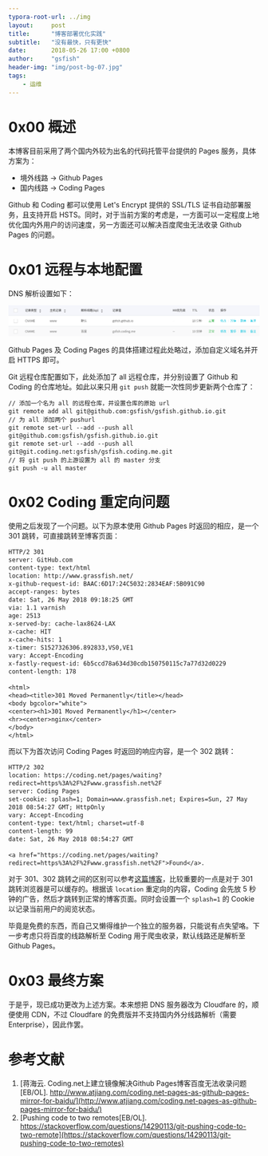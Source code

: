 ```yaml
---
typora-root-url: ../img
layout:     post
title:      "博客部署优化实践"
subtitle:   "没有最快，只有更快"
date:       2018-05-26 17:00 +0800
author:     "gsfish"
header-img: "img/post-bg-07.jpg"
tags:
    - 运维
---
```



# 0x00 概述

本博客目前采用了两个国内外较为出名的代码托管平台提供的 Pages 服务，具体方案为：

* 境外线路 -> Github Pages
* 国内线路 -> Coding Pages

Github 和 Coding 都可以使用 Let's Encrypt 提供的 SSL/TLS 证书自动部署服务，且支持开启 HSTS。同时，对于当前方案的考虑是，一方面可以一定程度上地优化国内外用户的访问速度，另一方面还可以解决百度爬虫无法收录 Github Pages 的问题。


# 0x01 远程与本地配置

DNS 解析设置如下：

![01.png](/img/blog-deploy-optimize/01.png)

Github Pages 及 Coding Pages 的具体搭建过程此处略过，添加自定义域名并开启 HTTPS 即可。

Git 远程仓库配置如下，此处添加了 all 远程仓库，并分别设置了 Github 和 Coding 的仓库地址。如此以来只用 `git push` 就能一次性同步更新两个仓库了：

```
// 添加一个名为 all 的远程仓库，并设置仓库的原始 url
git remote add all git@github.com:gsfish/gsfish.github.io.git
// 为 all 添加两个 pushurl
git remote set-url --add --push all git@github.com:gsfish/gsfish.github.io.git
git remote set-url --add --push all git@git.coding.net:gsfish/gsfish.coding.me.git
// 将 git push 的上游设置为 all 的 master 分支
git push -u all master
```


# 0x02 Coding 重定向问题

使用之后发现了一个问题。以下为原本使用 Github Pages 时返回的相应，是一个 301 跳转，可直接跳转至博客页面：

```
HTTP/2 301 
server: GitHub.com
content-type: text/html
location: http://www.grassfish.net/
x-github-request-id: BAAC:6D17:24C5032:2834EAF:5B091C90
accept-ranges: bytes
date: Sat, 26 May 2018 09:18:25 GMT
via: 1.1 varnish
age: 2513
x-served-by: cache-lax8624-LAX
x-cache: HIT
x-cache-hits: 1
x-timer: S1527326306.892833,VS0,VE1
vary: Accept-Encoding
x-fastly-request-id: 6b5ccd78a634d30cdb150750115c7a77d32d0229
content-length: 178

<html>
<head><title>301 Moved Permanently</title></head>
<body bgcolor="white">
<center><h1>301 Moved Permanently</h1></center>
<hr><center>nginx</center>
</body>
</html>
```

而以下为首次访问 Coding Pages 时返回的响应内容，是一个 302 跳转：

```
HTTP/2 302 
location: https://coding.net/pages/waiting?redirect=https%3A%2F%2Fwww.grassfish.net%2F
server: Coding Pages
set-cookie: splash=1; Domain=www.grassfish.net; Expires=Sun, 27 May 2018 08:54:27 GMT; HttpOnly
vary: Accept-Encoding
content-type: text/html; charset=utf-8
content-length: 99
date: Sat, 26 May 2018 08:54:27 GMT

<a href="https://coding.net/pages/waiting?redirect=https%3A%2F%2Fwww.grassfish.net%2F">Found</a>.
```

对于 301、302 跳转之间的区别可以参考[这篇博客](http://veryyoung.me/blog/2015/08/24/difference-between-301-and-302.html)，比较重要的一点是对于 301 跳转浏览器是可以缓存的。根据该 `location` 重定向的内容，Coding 会先放 5 秒钟的广告，然后才跳转到正常的博客页面。同时会设置一个 `splash=1` 的 Cookie 以记录当前用户的阅览状态。

毕竟是免费的东西，而自己又懒得维护一个独立的服务器，只能说有点失望咯。下一步考虑只将百度的线路解析至 Coding 用于爬虫收录，默认线路还是解析至 Github Pages。


# 0x03 最终方案

于是乎，现已成功更改为上述方案。本来想把 DNS 服务器改为 Cloudfare 的，顺便使用 CDN，不过 Cloudfare 的免费版并不支持国内外分线路解析（需要 Enterprise），因此作罢。


# 参考文献

1. [蒋海云. Coding.net上建立镜像解决Github Pages博客百度无法收录问题[EB/OL]. http://www.atjiang.com/coding.net-pages-as-github-pages-mirror-for-baidu/](http://www.atjiang.com/coding.net-pages-as-github-pages-mirror-for-baidu/)
2. [Pushing code to two remotes[EB/OL]. https://stackoverflow.com/questions/14290113/git-pushing-code-to-two-remote](https://stackoverflow.com/questions/14290113/git-pushing-code-to-two-remotes)
